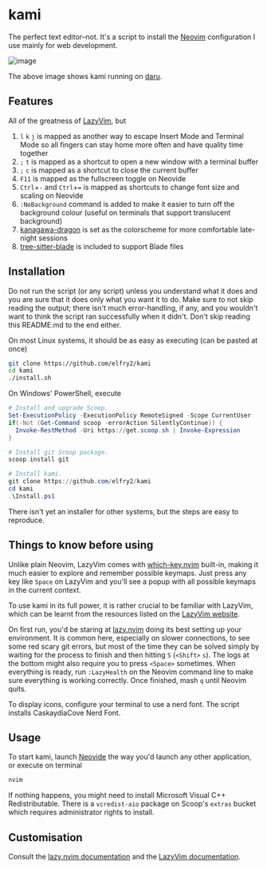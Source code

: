 # kami
The perfect text editor–not. It's a script to install the [Neovim](https://neovim.io/) configuration I use mainly for web development.

![image](https://github.com/user-attachments/assets/d9d6613d-34f8-4d49-b67a-d9a113cfb567)

The above image shows kami running on [daru](https://github.com/elfry2/daru).

## Features
All of the greatness of [LazyVim](https://www.lazyvim.org/), but
1. ```l``` ```k``` ```j``` is mapped as another way to escape Insert Mode and Terminal Mode so all fingers can stay home more often and have quality time together
2. ```;``` ```t``` is mapped as a shortcut to open a new window with a terminal buffer
3. ```;``` ```c``` is mapped as a shortcut to close the current buffer
4. ```F11``` is mapped as the fullscreen toggle on Neovide
5. ```Ctrl```+```-``` and ```Ctrl```+```=``` is mapped as shortcuts to change font size and scaling on Neovide
6. ```:NoBackground``` command is added to make it easier to turn off the background colour (useful on terminals that support translucent background)
7. [kanagawa-dragon](https://github.com/rebelot/kanagawa.nvim) is set as the colorscheme for more comfortable late-night sessions
8. [tree-sitter-blade](https://github.com/EmranMR/tree-sitter-blade) is included to support Blade files

## Installation
Do not run the script (or any script) unless you understand what it does and you are sure that it does only what you want it to do. Make sure to not skip reading the output; there isn't much error-handling, if any, and you wouldn't want to think the script ran successfully when it didn't. Don't skip reading this README.md to the end either.

On most Linux systems, it should be as easy as executing (can be pasted at once)
```bash
git clone https://github.com/elfry2/kami
cd kami
./install.sh
```

On Windows' PowerShell, execute
```powershell
# Install and upgrade Scoop.
Set-ExecutionPolicy -ExecutionPolicy RemoteSigned -Scope CurrentUser
if(-Not (Get-Command scoop -errorAction SilentlyContinue)) {
  Invoke-RestMethod -Uri https://get.scoop.sh | Invoke-Expression
}

# Install git Scoop package.
scoop install git

# Install kami.
git clone https://github.com/elfry2/kami
cd kami
.\Install.ps1
```

There isn't yet an installer for other systems, but the steps are easy to reproduce.

## Things to know before using
Unlike plain Neovim, LazyVim comes with [which-key.nvim](https://github.com/folke/which-key.nvim) built-in, making it much easier to explore and remember possible keymaps. Just press any key like ```Space``` on LazyVim and you'll see a popup with all possible keymaps in the current context.

To use kami in its full power, it is rather crucial to be familiar with LazyVim, which can be learnt from the resources listed on the [LazyVim website](https://www.lazyvim.org/#-learn).

On first run, you'd be staring at [lazy.nvim](https://lazy.folke.io/) doing its best setting up your environment. It is common here, especially on slower connections, to see some red scary git errors, but most of the time they can be solved simply by waiting for the process to finish and then hitting ```S``` (```<Shift>``` ```s```). The logs at the bottom might also require you to press ```<Space>``` sometimes. When everything is ready, run ```:LazyHealth``` on the Neovim command line to make sure everything is working correctly. Once finished, mash ```q``` until Neovim quits.

To display icons, configure your terminal to use a nerd font. The script installs CaskaydiaCove Nerd Font.

## Usage

To start kami, launch [Neovide](https://neovide.dev) the way you'd launch any other application, or execute on terminal
```bash
nvim
```

If nothing happens, you might need to install Microsoft Visual C++ Redistributable. There is a ```vcredist-aio``` package on Scoop's ```extras``` bucket which requires administrator rights to install.

## Customisation
Consult the [lazy.nvim documentation](https://lazy.folke.io) and the [LazyVim documentation](https://www.lazyvim.org).
